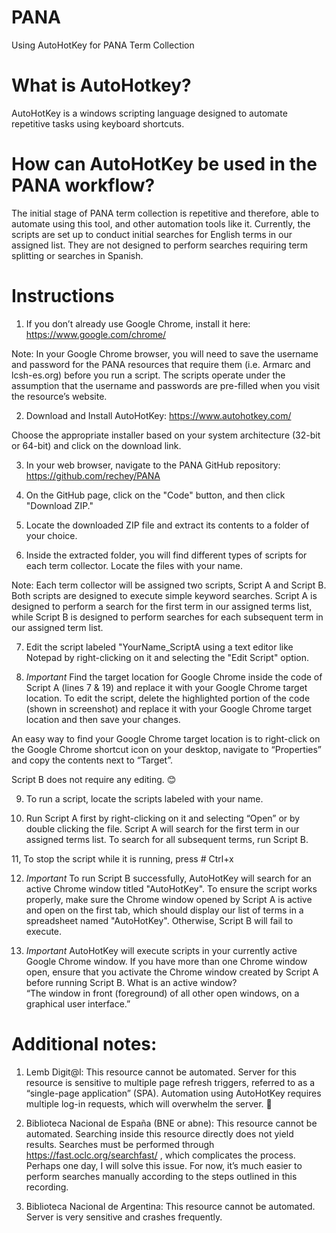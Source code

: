 # PANA
Using AutoHotKey for PANA Term Collection

# What is AutoHotkey? 

AutoHotKey is a windows scripting language designed to automate repetitive tasks using keyboard shortcuts. 

# How can AutoHotKey be used in the PANA workflow? 

The initial stage of PANA term collection is repetitive and therefore, able to automate using this tool, and other automation tools like it. Currently, the scripts are set up to conduct initial searches for English terms in our assigned list. They are not designed to perform searches requiring term splitting or searches in Spanish.  

 

# Instructions 

1. If you don’t already use Google Chrome, install it here: https://www.google.com/chrome/  

 Note: In your Google Chrome browser, you will need to save the username and password for the PANA resources that require them (i.e. Armarc and lcsh-es.org) before you run a script. The scripts operate under the assumption that the username and passwords are pre-filled when you visit the resource’s website. 

2. Download and Install AutoHotKey: https://www.autohotkey.com/ 

 Choose the appropriate installer based on your system architecture (32-bit or 64-bit) and click on the download link. 

3. In your web browser, navigate to the PANA GitHub repository: https://github.com/rechey/PANA 

4. On the GitHub page, click on the "Code" button, and then click "Download ZIP." 

5. Locate the downloaded ZIP file and extract its contents to a folder of your choice. 

6. Inside the extracted folder, you will find different types of scripts for each term collector. Locate the files with your name. 

 Note: Each term collector will be assigned two scripts, Script A and Script B. Both scripts are designed to execute simple keyword searches. Script A is designed to perform a search for the first term in our assigned terms list, while Script B is designed to perform searches for each subsequent term in our assigned term list. 

7. Edit the script labeled "YourName_ScriptA using a text editor like Notepad by right-clicking on it and selecting the "Edit Script" option. 

8. *Important* Find the target location for Google Chrome inside the code of Script A (lines 7 & 19) and replace it with your Google Chrome target location. To edit the script, delete the highlighted portion of the code (shown in screenshot) and replace it with your Google Chrome target location and then save your changes. 

 An easy way to find your Google Chrome target location is to right-click on the Google Chrome shortcut icon on your desktop, navigate to “Properties” and copy the contents next to “Target”. 

 Script B does not require any editing. 😊  

9. To run a script, locate the scripts labeled with your name.  

10. Run Script A first by right-clicking on it and selecting “Open” or by double clicking the file. Script A will search for the first term in our assigned terms list. To search for all subsequent terms, run Script B. 

11, To stop the script while it is running, press # Ctrl+x 

12. *Important* To run Script B successfully, AutoHotKey will search for an active Chrome window titled "AutoHotKey". To ensure the script works properly, make sure the Chrome window opened by Script A is active and open on the first tab, which should display our list of terms in a spreadsheet named "AutoHotKey". Otherwise, Script B will fail to execute. 

13. *Important* AutoHotKey will execute scripts in your currently active Google Chrome window. If you have more than one Chrome window open, ensure that you activate the Chrome window created by Script A before running Script B. 
 What is an active window?  
  “The window in front (foreground) of all other open windows, on a graphical user interface.” 


# Additional notes: 

1. Lemb Digit@l: This resource cannot be automated. Server for this resource is sensitive to multiple page refresh triggers, referred to as a “single-page application” (SPA). Automation using AutoHotKey requires multiple log-in requests, which will overwhelm the server. 🙁  

2. Biblioteca Nacional de España (BNE or abne): This resource cannot be automated. Searching inside this resource directly does not yield results. Searches must be performed through https://fast.oclc.org/searchfast/ , which complicates the process. Perhaps one day, I will solve this issue. For now, it’s much easier to perform searches manually according to the steps outlined in this recording. 

3. Biblioteca Nacional de Argentina: This resource cannot be automated. Server is very sensitive and crashes frequently. 

 
